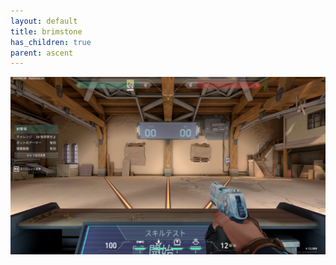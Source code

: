 ```yaml
---
layout: default
title: brimstone
has_children: true
parent: ascent
---
```


![sample](/image/valorant_sample.png)
